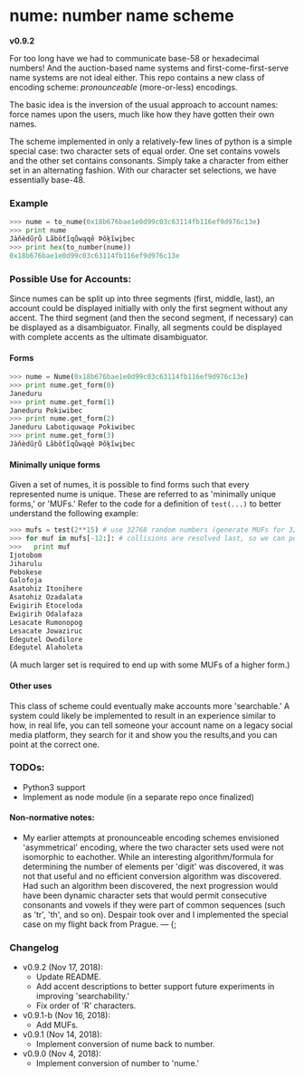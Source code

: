 # nume: number name scheme

**v0.9.2**

For too long have we had to communicate base-58 or hexadecimal numbers! And the auction-based name systems and first-come-first-serve name systems are not ideal either. This repo contains a new class of encoding scheme: _pronounceable_ (more-or-less) encodings.

The basic idea is the inversion of the usual approach to account names: force names upon the users, much like how they have gotten their own names.

The scheme implemented in only a relatively-few lines of python is a simple special case: two character sets of equal order. One set contains vowels and the other set contains consonants. Simply take a character from either set in an alternating fashion. With our character set selections, we have essentially base-48.

### Example
```python
>>> nume = to_nume(0x18b676bae1e0d99c03c63114fb116ef9d976c13e)
>>> print nume
Jàňèdűŗů Lãbôťĩqůwąqê Þŏķĩwįbec
>>> print hex(to_number(nume))
0x18b676bae1e0d99c03c63114fb116ef9d976c13e
```

### Possible Use for Accounts:
Since numes can be split up into three segments  (first, middle, last), an account could be displayed initially with only the first segment without any accent. The third segment (and then the second segment, if necessary) can be displayed as a disambiguator. Finally, all segments could be displayed with complete accents as the ultimate disambiguator.

#### Forms
```python
>>> nume = Nume(0x18b676bae1e0d99c03c63114fb116ef9d976c13e)
>>> print nume.get_form(0)
Janeduru
>>> print nume.get_form(1)
Janeduru Pokiwibec
>>> print nume.get_form(2)
Janeduru Labotiquwaqe Pokiwibec
>>> print nume.get_form(3)
Jàňèdűŗů Lãbôťĩqůwąqê Þŏķĩwįbec
```

#### Minimally unique forms
Given a set of numes, it is possible to find forms such that every represented nume is unique. These are referred to as 'minimally unique forms,' or 'MUFs.' Refer to the code for a definition of `test(...)` to better understand the following example:
```python
>>> mufs = test(2**15) # use 32768 random numbers (generate MUFs for 32K Ethereum addresses)
>>> for muf in mufs[-12:]: # collisions are resolved last, so we can peek at the end of the list
>>>   print muf
Ijotobom
Jiharulu
Pebokese
Galofoja
Asatohiz Itonihere
Asatohiz Ozadalata
Ewigirih Etoceloda
Ewigirih Odalafaza
Lesacate Rumonopog
Lesacate Jowaziruc
Edegutel Owodilore
Edegutel Alaholeta
```
(A much larger set is required to end up with some MUFs of a higher form.)

#### Other uses
This class of scheme could eventually make accounts more 'searchable.' A system could likely be implemented to result in an experience similar to how, in real life, you can tell someone your account name on a legacy social media platform, they search for it and show you the results,and you can point at the correct one.

### TODOs:
* Python3 support
* Implement as node module (in a separate repo once finalized)

#### Non-normative notes:
* My earlier attempts at pronounceable encoding schemes envisioned 'asymmetrical' encoding, where the two character sets used were not isomorphic to eachother. While an interesting algorithm/formula for determining the number of elements per 'digit' was discovered, it was not that useful and no efficient conversion algorithm was discovered. Had such an algorithm been discovered, the next progression would have been dynamic character sets that would permit consecutive consonants and vowels if they were part of common sequences (such as 'tr', 'th', and so on). Despair took over and I implemented the special case on my flight back from Prague. — {;

### Changelog
* v0.9.2 (Nov 17, 2018):
    * Update README.
    * Add accent descriptions to better support future experiments in improving 'searchability.'
    * Fix order of 'R' characters.
* v0.9.1-b (Nov 16, 2018):
    * Add MUFs.
* v0.9.1 (Nov 14, 2018):
    * Implement conversion of nume back to number.
* v0.9.0 (Nov 4, 2018):
    * Implement conversion of number to 'nume.'